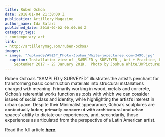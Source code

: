 ```yaml
---
title: Ruben Ochoa
date: 2018-01-04 21:38:00 Z
publication: Artillery Magazine
author_name: Ida Safari
published_date: 2018-01-02 00:00:00 Z
category_tags:
- contemporary art
link:
- http://artillerymag.com/ruben-ochoa/
images:
- image: "/uploads/A%20P_Photo-Joshua_White-jwpictures.com-3498.jpg"
  caption: Installation view of _SAMPLED y SURVEYED_, Art + Practice, Los Angeles.  9
    September 2017 - 27 January 2018.  Photo by Joshua White/JWPictures.com
---
```


Ruben Ochoa’s “SAMPLED y SURVEYED” illustrates the artist’s penchant for transforming basic construction materials into structural installations charged with meaning. Primarily working in wood, metals and concrete, Ochoa’s referential works function as tools with which we can consider issues of social class and identity, while highlighting the artist’s interest in urban space. Despite their Minimalist appearance, Ochoa’s sculptures are contextually laden; primarily concerned with architectural and urban spaces’ ability to dictate our experiences, and, secondarily, those experiences as articulated from the perspective of a Latin American artist.

Read the full article **[here](http://artillerymag.com/ruben-ochoa/)**.